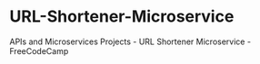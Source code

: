 # URL-Shortener-Microservice
APIs and Microservices Projects - URL Shortener Microservice - FreeCodeCamp
